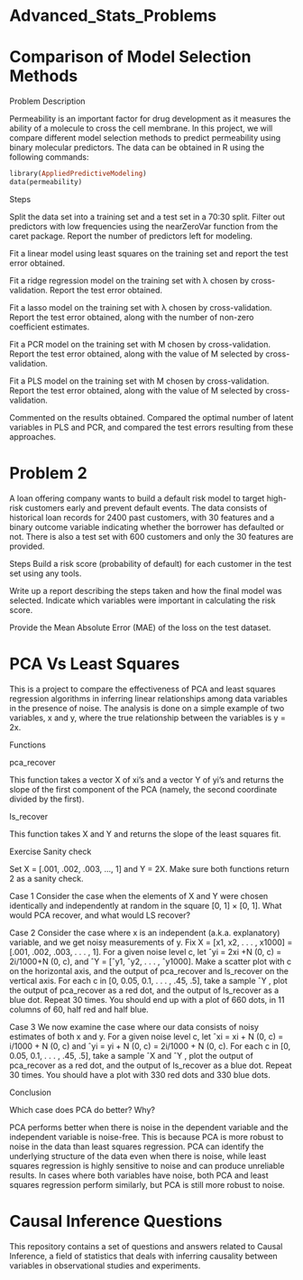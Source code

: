 # Advanced_Stats_Problems

# Comparison of Model Selection Methods
Problem Description

Permeability is an important factor for drug development as it measures the ability of a molecule to cross the cell membrane. In this project, we will compare different model selection methods to predict permeability using binary molecular predictors. The data can be obtained in R using the following commands:

```ruby
library(AppliedPredictiveModeling)
data(permeability)
```
Steps

Split the data set into a training set and a test set in a 70:30 split.
Filter out predictors with low frequencies using the nearZeroVar function from the caret package. Report the number of predictors left for modeling.

Fit a linear model using least squares on the training set and report the test error obtained.

Fit a ridge regression model on the training set with λ chosen by cross-validation. Report the test error obtained.

Fit a lasso model on the training set with λ chosen by cross-validation. Report the test error obtained, along with the number of non-zero coefficient estimates.

Fit a PCR model on the training set with M chosen by cross-validation. Report the test error obtained, along with the value of M selected by cross-validation.

Fit a PLS model on the training set with M chosen by cross-validation. Report the test error obtained, along with the value of M selected by cross-validation.

Commented on the results obtained. Compared the optimal number of latent variables in PLS and PCR, and compared the test errors resulting from these approaches.

# Problem 2

A loan offering company wants to build a default risk model to target high-risk customers early and prevent default events. The data consists of historical loan records for 2400 past customers, with 30 features and a binary outcome variable indicating whether the borrower has defaulted or not. There is also a test set with 600 customers and only the 30 features are provided.

Steps
Build a risk score (probability of default) for each customer in the test set using any tools.

Write up a report describing the steps taken and how the final model was selected. Indicate which variables were important in calculating the risk score.

Provide the Mean Absolute Error (MAE) of the loss on the test dataset.


# PCA Vs Least Squares
This is a project to compare the effectiveness of PCA and least squares regression algorithms in inferring linear relationships among data variables in the presence of noise. The analysis is done on a simple example of two variables, x and y, where the true relationship between the variables is y = 2x.

Functions

pca_recover

This function takes a vector X of xi’s and a vector Y of yi’s and returns the slope of the first component of the PCA (namely, the second coordinate divided by the first).

ls_recover

This function takes X and Y and returns the slope of the least squares fit.

Exercise
Sanity check

Set X = [.001, .002, .003, ..., 1] and Y = 2X. Make sure both functions return 2 as a sanity check.

Case 1
Consider the case when the elements of X and Y were chosen identically and independently at random in the square [0, 1] × [0, 1]. What would PCA recover, and what would LS recover?

Case 2
Consider the case where x is an independent (a.k.a. explanatory) variable, and we get noisy measurements of y. Fix X = [x1, x2, . . . , x1000] = [.001, .002, .003, . . . , 1]. For a given noise level c, let ˆyi = 2xi +N (0, c) = 2i/1000+N (0, c), and ˆY = [ˆy1, ˆy2, . . . , ˆy1000]. Make a scatter plot with c on the horizontal axis, and the output of pca_recover and ls_recover on the vertical axis. For each c in [0, 0.05, 0.1, . . . , .45, .5], take a sample ˆY , plot the output of pca_recover as a red dot, and the output of ls_recover as a blue dot. Repeat 30 times. You should end up with a plot of 660 dots, in 11 columns of 60, half red and half blue.

Case 3
We now examine the case where our data consists of noisy estimates of both x and y. For a given noise level c, let ˆxi = xi + N (0, c) = i/1000 + N (0, c) and ˆyi = yi + N (0, c) = 2i/1000 + N (0, c). For each c in [0, 0.05, 0.1, . . . , .45, .5], take a sample ˆX and ˆY , plot the output of pca_recover as a red dot, and the output of ls_recover as a blue dot. Repeat 30 times. You should have a plot with 330 red dots and 330 blue dots.

Conclusion

Which case does PCA do better? Why?

PCA performs better when there is noise in the dependent variable and the independent variable is noise-free. This is because PCA is more robust to noise in the data than least squares regression. PCA can identify the underlying structure of the data even when there is noise, while least squares regression is highly sensitive to noise and can produce unreliable results. In cases where both variables have noise, both PCA and least squares regression perform similarly, but PCA is still more robust to noise.

# Causal Inference Questions
This repository contains a set of questions and answers related to Causal Inference, a field of statistics that deals with inferring causality between variables in observational studies and experiments.

